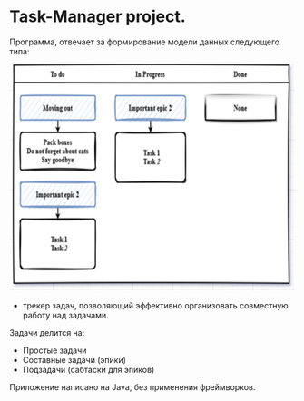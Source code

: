 # Task-Manager project.

Программа, отвечает за формирование модели данных следующего типа:

<p>
    <img src="resources/Task-Manager Diagram.png" width="650" height="400" />
</p>

- трекер задач, позволяющий эффективно организовать совместную работу над задачами.

Задачи делится на:
+ Простые задачи
+ Составные задачи (эпики)
+ Подзадачи (сабтаски для эпиков)

Приложение написано на Java, без применения фреймворков.

